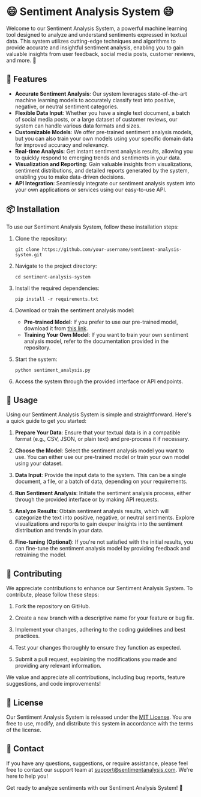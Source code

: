 # 😄 Sentiment Analysis System 😄

Welcome to our Sentiment Analysis System, a powerful machine learning tool designed to analyze and understand sentiments expressed in textual data. This system utilizes cutting-edge techniques and algorithms to provide accurate and insightful sentiment analysis, enabling you to gain valuable insights from user feedback, social media posts, customer reviews, and more. 🚀

## 📌 Features

- **Accurate Sentiment Analysis**: Our system leverages state-of-the-art machine learning models to accurately classify text into positive, negative, or neutral sentiment categories.
- **Flexible Data Input**: Whether you have a single text document, a batch of social media posts, or a large dataset of customer reviews, our system can handle various data formats and sizes.
- **Customizable Models**: We offer pre-trained sentiment analysis models, but you can also train your own models using your specific domain data for improved accuracy and relevancy.
- **Real-time Analysis**: Get instant sentiment analysis results, allowing you to quickly respond to emerging trends and sentiments in your data.
- **Visualization and Reporting**: Gain valuable insights from visualizations, sentiment distributions, and detailed reports generated by the system, enabling you to make data-driven decisions.
- **API Integration**: Seamlessly integrate our sentiment analysis system into your own applications or services using our easy-to-use API.

## 📦 Installation

To use our Sentiment Analysis System, follow these installation steps:

1. Clone the repository:

   ```shell
   git clone https://github.com/your-username/sentiment-analysis-system.git
   ```

2. Navigate to the project directory:

   ```shell
   cd sentiment-analysis-system
   ```

3. Install the required dependencies:

   ```shell
   pip install -r requirements.txt
   ```

4. Download or train the sentiment analysis model:

   - **Pre-trained Model**: If you prefer to use our pre-trained model, download it from [this link](https://example.com/pretrained-model).
   - **Training Your Own Model**: If you want to train your own sentiment analysis model, refer to the documentation provided in the repository.

5. Start the system:

   ```shell
   python sentiment_analysis.py
   ```

6. Access the system through the provided interface or API endpoints.

## 📝 Usage

Using our Sentiment Analysis System is simple and straightforward. Here's a quick guide to get you started:

1. **Prepare Your Data**: Ensure that your textual data is in a compatible format (e.g., CSV, JSON, or plain text) and pre-process it if necessary.

2. **Choose the Model**: Select the sentiment analysis model you want to use. You can either use our pre-trained model or train your own model using your dataset.

3. **Data Input**: Provide the input data to the system. This can be a single document, a file, or a batch of data, depending on your requirements.

4. **Run Sentiment Analysis**: Initiate the sentiment analysis process, either through the provided interface or by making API requests.

5. **Analyze Results**: Obtain sentiment analysis results, which will categorize the text into positive, negative, or neutral sentiments. Explore visualizations and reports to gain deeper insights into the sentiment distribution and trends in your data.

6. **Fine-tuning (Optional)**: If you're not satisfied with the initial results, you can fine-tune the sentiment analysis model by providing feedback and retraining the model.

## 🤝 Contributing

We appreciate contributions to enhance our Sentiment Analysis System. To contribute, please follow these steps:

1. Fork the repository on GitHub.

2. Create a new branch with a descriptive name for your feature or bug fix.

3. Implement your changes, adhering to the coding guidelines and best practices.

4. Test your changes thoroughly to ensure they function as expected.

5. Submit a pull request, explaining the modifications you made and providing any relevant information.

We value and appreciate all contributions, including bug reports, feature suggestions, and code improvements!

## 📃 License

Our Sentiment Analysis System is released under the [MIT License](LICENSE.md). You are free to use, modify, and distribute this system in accordance with the terms of the license.

## 📧 Contact

If you have any questions, suggestions, or require assistance, please feel free to contact our support team at support@sentimentanalysis.com. We're here to help you!

Get ready to analyze sentiments with our Sentiment Analysis System! 🎉
